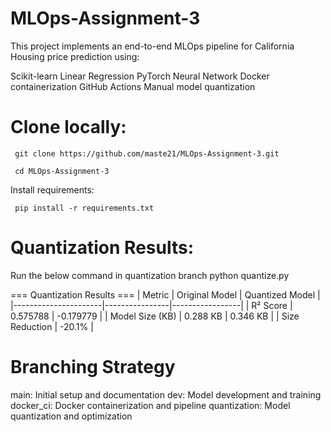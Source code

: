 # MLOps-Assignment-3

This project implements an end-to-end MLOps pipeline for California Housing price prediction using:

Scikit-learn Linear Regression
PyTorch Neural Network
Docker containerization
GitHub Actions 
Manual model quantization

# Clone locally:

     git clone https://github.com/maste21/MLOps-Assignment-3.git

     cd MLOps-Assignment-3

 Install requirements:
   
     pip install -r requirements.txt

# Quantization Results:     
Run the below command in quantization branch
    python quantize.py

=== Quantization Results ===
| Metric               | Original Model | Quantized Model |
|----------------------|----------------|-----------------|
| R² Score            | 0.575788 | -0.179779 |
| Model Size (KB)     | 0.288 KB | 0.346 KB |
| Size Reduction      | -20.1%          |

# Branching Strategy
main: Initial setup and documentation
dev: Model development and training
docker_ci: Docker containerization and pipeline
quantization: Model quantization and optimization


